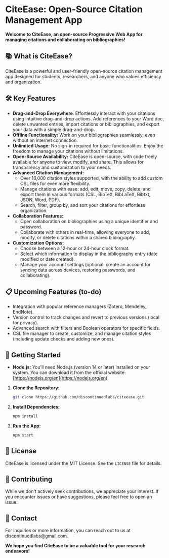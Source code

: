 # CiteEase: Open-Source Citation Management App

**Welcome to CiteEase, an open-source Progressive Web App for managing citations and collaborating on bibliographies!**

## 📚 What is CiteEase?

CiteEase is a powerful and user-friendly open-source citation management app designed for students, researchers, and anyone who values efficiency and organization.

## 🛠️ Key Features

-   **Drag-and-Drop Everywhere**: Effortlessly interact with your citations using intuitive drag-and-drop actions. Add references to your Word doc, delete unwanted entries, import citations or bibliographies, and export your data with a simple drag-and-drop.
-   **Offline Functionality:** Work on your bibliographies seamlessly, even without an internet connection.
-   **Unlimited Usage:** No sign-in required for basic functionalities. Enjoy the freedom to manage your citations without limitations.
-   **Open-Source Availability:** CiteEase is open-source, with code freely available for anyone to view, modify, and share. This allows for transparency and customization to your needs.
-   **Advanced Citation Management:**
    -   Over 10,000 citation styles supported, with the ability to add custom CSL files for even more flexibility.
    -   Manage citations with ease: add, edit, move, copy, delete, and export them in various formats (CSL, BibTeX, BibLaTeX, Bibtxt, JSON, Word, PDF).
    -   Search, filter, group by, and sort your citations for effortless organization.
-   **Collaboration Features:**
    -   Open collaboration on bibliographies using a unique identifier and password.
    -   Collaborate with others in real-time, allowing everyone to add, modify, or delete citations within a shared bibliography.
-   **Customization Options:**
    -   Choose between a 12-hour or 24-hour clock format.
    -   Select which information to display in the bibliography entry (date modified or date created).
    -   Manage your account settings (optional: create an account for syncing data across devices, restoring passwords, and collaborating).

## 📋 Upcoming Features (to-do)

-   Integration with popular reference managers (Zotero, Mendeley, EndNote).
-   Version control to track changes and revert to previous versions (local for privacy).
-   Advanced search with filters and Boolean operators for specific fields.
-   CSL file manager to create, customize, and manage citation styles (including update checks and adding new ones).

## 🚀 Getting Started

* **Node.js:** You'll need Node.js (version 14 or later) installed on your system. You can download it from the official website: [https://nodejs.org/en](https://nodejs.org/en).

1. **Clone the Repository:**

    ```bash
    git clone https://github.com/discontinuedlabs/citeease.git
    ```

2. **Install Dependencies:**

    ```bash
    npm install
    ```

3. **Run the App:**

    ```bash
    npm start
    ```

## 📜 License

CiteEase is licensed under the MIT License. See the `LICENSE` file for details.

## 🤝 Contributing

While we don't actively seek contributions, we appreciate your interest. If you encounter issues or have suggestions, please feel free to open an issue.

## 📧 Contact

For inquiries or more information, you can reach out to us at [discontinuedlabs@gmail.com](mailto:discontinuedlabs@gmail.com).

**We hope you find CiteEase to be a valuable tool for your research endeavors!**
